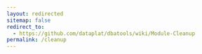 ```yaml
---
layout: redirected
sitemap: false
redirect_to:
  - https://github.com/dataplat/dbatools/wiki/Module-Cleanup
permalink: /cleanup
---
```

